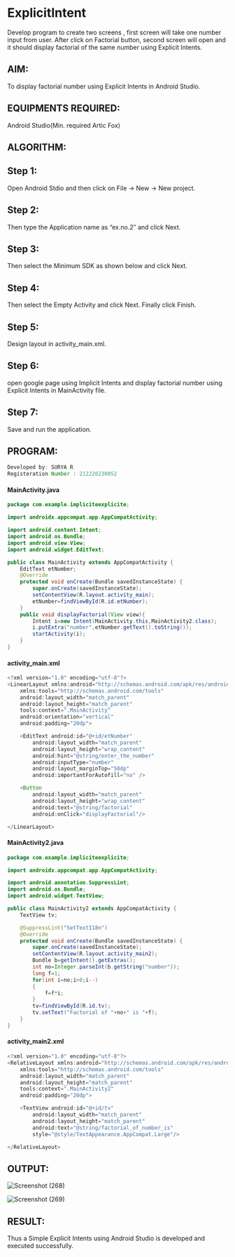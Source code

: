 # ExplicitIntent

Develop program to create two screens , first screen will take one number input from user. After click on Factorial button, second screen will open and it should display factorial of the same number using Explicit Intents.

## AIM:

To display factorial number using Explicit Intents in Android Studio.

## EQUIPMENTS REQUIRED:

Android Studio(Min. required Artic Fox)

## ALGORITHM:

## Step 1:
Open Android Stdio and then click on File -> New -> New project.

## Step 2:
Then type the Application name as “ex.no.2″ and click Next. 

## Step 3:
Then select the Minimum SDK as shown below and click Next.

## Step 4:
Then select the Empty Activity and click Next. Finally click Finish.

## Step 5: 
Design layout in activity_main.xml.

## Step 6:
open google page using Implicit Intents and display factorial number using Explicit Intents in MainActivity file.

## Step 7:
Save and run the application.

## PROGRAM:

```java
Developed by: SURYA R
Registeration Number : 212220230052

```
#### MainActivity.java
```java
package com.example.impliciteexplicite;

import androidx.appcompat.app.AppCompatActivity;

import android.content.Intent;
import android.os.Bundle;
import android.view.View;
import android.widget.EditText;

public class MainActivity extends AppCompatActivity {
    EditText etNumber;
    @Override
    protected void onCreate(Bundle savedInstanceState) {
        super.onCreate(savedInstanceState);
        setContentView(R.layout.activity_main);
        etNumber=findViewById(R.id.etNumber);
    }
    public void displayFactorial(View view){
        Intent i=new Intent(MainActivity.this,MainActivity2.class);
        i.putExtra("number",etNumber.getText().toString());
        startActivity(i);
    }
}
```
#### activity_main.xml
```java
<?xml version="1.0" encoding="utf-8"?>
<LinearLayout xmlns:android="http://schemas.android.com/apk/res/android"
    xmlns:tools="http://schemas.android.com/tools"
    android:layout_width="match_parent"
    android:layout_height="match_parent"
    tools:context=".MainActivity"
    android:orientation="vertical"
    android:padding="20dp">

    <EditText android:id="@+id/etNumber"
        android:layout_width="match_parent"
        android:layout_height="wrap_content"
        android:hint="@string/enter_the_number"
        android:inputType="number"
        android:layout_marginTop="50dp"
        android:importantForAutofill="no" />

    <Button
        android:layout_width="match_parent"
        android:layout_height="wrap_content"
        android:text="@string/factorial"
        android:onClick="displayFactorial"/>

</LinearLayout>
```
#### MainActivity2.java
```java
package com.example.impliciteexplicite;

import androidx.appcompat.app.AppCompatActivity;

import android.annotation.SuppressLint;
import android.os.Bundle;
import android.widget.TextView;

public class MainActivity2 extends AppCompatActivity {
    TextView tv;

    @SuppressLint("SetTextI18n")
    @Override
    protected void onCreate(Bundle savedInstanceState) {
        super.onCreate(savedInstanceState);
        setContentView(R.layout.activity_main2);
        Bundle b=getIntent().getExtras();
        int no=Integer.parseInt(b.getString("number"));
        long f=1;
        for(int i=no;i>0;i--)
        {
            f=f*i;
        }
        tv=findViewById(R.id.tv);
        tv.setText("Factorial of "+no+" is "+f);
    }
}
```
#### activity_main2.xml
```java
<?xml version="1.0" encoding="utf-8"?>
<RelativeLayout xmlns:android="http://schemas.android.com/apk/res/android"
    xmlns:tools="http://schemas.android.com/tools"
    android:layout_width="match_parent"
    android:layout_height="match_parent"
    tools:context=".MainActivity2"
    android:padding="20dp">

    <TextView android:id="@+id/tv"
        android:layout_width="match_parent"
        android:layout_height="match_parent"
        android:text="@string/factorial_of_number_is"
        style="@style/TextAppearance.AppCompat.Large"/>

</RelativeLayout>
```

## OUTPUT:
![Screenshot (268)](https://user-images.githubusercontent.com/75236145/165446706-14f5ca87-83a0-499c-af5c-172293cc9ce3.png)

![Screenshot (269)](https://user-images.githubusercontent.com/75236145/165446714-12dcaf76-9cb9-4d55-9b87-e409f31507db.png)


## RESULT:

Thus a Simple Explicit Intents using Android Studio is developed and executed successfully.
